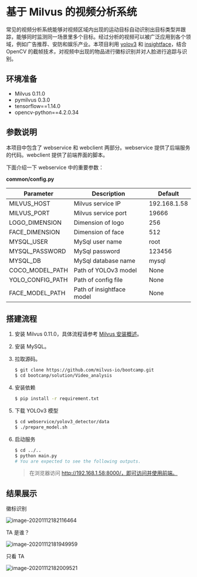 # 基于 Milvus 的视频分析系统

常见的视频分析系统能够对视频区域内出现的运动目标自动识别出目标类型并跟踪，能够同时监测同一场景里多个目标。经过分析的视频可以被广泛应用到各个领域，例如广告推荐、安防和娱乐产业。本项目利用 [yolov3](https://pjreddie.com/darknet/yolo/) 和 [insightface](https://github.com/deepinsight/insightface)，结合 OpenCV 的截帧技术，对视频中出现的物品进行徽标识别并对人脸进行追踪与识别。

## 环境准备

- Milvus 0.11.0
- pymilvus 0.3.0
- tensorflow==1.14.0
- opencv-python==4.2.0.34

## 参数说明

本项目中包含了 webservice 和 webclient 两部分。webservice 提供了后端服务的代码。webclient 提供了前端界面的脚本。

下面介绍一下 webservice 中的重要参数：

**common/config.py**

| Parameter        | Description               | Default      |
| ---------------- | ------------------------- | ------------ |
| MILVUS_HOST      | Milvus service IP         | 192.168.1.58 |
| MILVUS_PORT      | Milvus service port       | 19666        |
| LOGO_DIMENSION   | Dimension of logo         | 256          |
| FACE_DIMENSION   | Dimension of face         | 512          |
| MYSQL_USER       | MySql user name           | root         |
| MYSQL_PASSWORD   | MySql password            | 123456       |
| MYSQL_DB         | MySql database name       | mysql        |
| COCO_MODEL_PATH  | Path of YOLOv3 model      | None         |
| YOLO_CONFIG_PATH | Path of config file       | None         |
| FACE_MODEL_PATH  | Path of insightface model | None         |

## 搭建流程

1. 安装 Milvus 0.11.0，具体流程请参考 [Milvus 安装概述](https://milvus.io/cn/docs/install_milvus.md)。

2. 安装 MySQL。

3. 拉取源码。

   ```bash
   $ git clone https://github.com/milvus-io/bootcamp.git
   $ cd bootcanp/solution/Video_analysis
   ```
   
4. 安装依赖

   ```bash
   $ pip install -r requirement.txt
   ```

5. 下载 YOLOv3 模型

   ```bash
   $ cd webservice/yolov3_detector/data
   $ ./prepare_model.sh
   ```

6. 启动服务

   ```bash
   $ cd ../..
   $ python main.py
   # You are expected to see the following outputs.
   ```
   
   > 在浏览器访问 http://192.168.1.58:8000/，即可访问并使用前端。
## 结果展示

徽标识别

![image-20201112182116464](C:\Users\85443\AppData\Roaming\Typora\typora-user-images\image-20201112182116464.png)

TA 是谁？

![image-20201112181949959](C:\Users\85443\AppData\Roaming\Typora\typora-user-images\image-20201112181949959.png)

只看 TA

![image-20201112182009521](C:\Users\85443\AppData\Roaming\Typora\typora-user-images\image-20201112182009521.png)